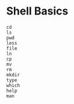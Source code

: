 # Shell Basics

    cd
    ls
    pwd
    less
    file
    ln
    cp
    mv
    rm
    mkdir
    type
    which
    help
    man
